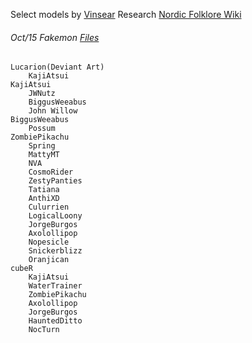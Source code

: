 Select models by [Vinsear](https://www.reddit.com/user/vinsear/)
Research [Nordic Folklore Wiki](https://en.wikipedia.org/wiki/Nordic_folklore#)
###### Oct/15 Fakemon [Files](https://eeveeexpo.com/resources/654/)
	Lucarion(Deviant Art)
		KajiAtsui
	KajiAtsui
		JWNutz
		BiggusWeeabus
		John Willow
	BiggusWeeabus
		Possum
	ZombiePikachu
		Spring
		MattyMT
		NVA
		CosmoRider
		ZestyPanties
		Tatiana
		AnthiXD
		Culurrien
		LogicalLoony
		JorgeBurgos
		Axolollipop
		Nopesicle
		Snickerblizz
		Oranjican
	cubeR  
		KajiAtsui
		WaterTrainer
		ZombiePikachu
		Axolollipop
		JorgeBurgos
		HauntedDitto
		NocTurn